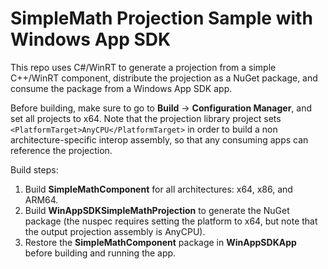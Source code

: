 # SimpleMath Projection Sample with Windows App SDK

This repo uses C#/WinRT to generate a projection from a simple C++/WinRT component, distribute the projection as a NuGet package, and consume the package from a Windows App SDK app.

Before building, make sure to go to **Build** -> **Configuration Manager**, and set all projects to x64. Note that the projection library project sets `<PlatformTarget>AnyCPU</PlatformTarget>` in order to build a non architecture-specific interop assembly, so that any consuming apps can reference the projection.

Build steps: 

1. Build **SimpleMathComponent** for all architectures: x64, x86, and ARM64.
2. Build **WinAppSDKSimpleMathProjection** to generate the NuGet package (the nuspec requires setting the platform to x64, but note that the output projection assembly is AnyCPU).
3. Restore the **SimpleMathComponent** package in **WinAppSDKApp** before building and running the app.
